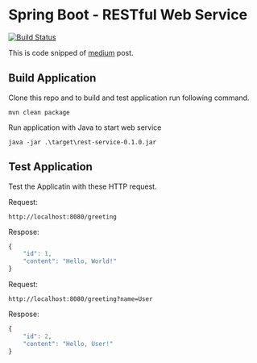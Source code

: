 # Spring Boot - RESTful Web Service

[![Build Status](https://travis-ci.org/iphayao/spring-boot-restful-service.svg?branch=master)](https://travis-ci.org/iphayao/spring-boot-restful-service)

This is code snipped of [medium](https://medium.com/@phayao/%E0%B8%A1%E0%B8%B2%E0%B8%AA%E0%B8%A3%E0%B9%89%E0%B8%B2%E0%B8%87-restful-web-service-%E0%B8%94%E0%B9%89%E0%B8%A7%E0%B8%A2-spring-boot-%E0%B8%81%E0%B8%B1%E0%B8%99%E0%B8%94%E0%B8%B5%E0%B8%81%E0%B8%A7%E0%B9%88%E0%B8%B2-8518284e5922) post.

## Build Application
Clone this repo and to build and test application run following command.
```
mvn clean package
```

Run application with Java to start web service
```
java -jar .\target\rest-service-0.1.0.jar
```

## Test Application 
Test the Applicatin with these HTTP request.

Request:
```
http://localhost:8080/greeting
```

Respose:
```javascript
{
    "id": 1,
    "content": "Hello, World!"
}
```

Request:
```
http://localhost:8080/greeting?name=User
```

Respose:
```javascript
{
    "id": 2,
    "content": "Hello, User!"
}
```

